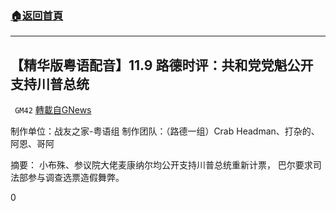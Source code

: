###  [:house:返回首頁](https://github.com/ourhimalayas/txt)
---

## 【精华版粤语配音】11.9 路德时评：共和党党魁公开支持川普总统
` GM42` [轉載自GNews](https://gnews.org/zh-hans/553691/)

制作单位：战友之家-粤语组
制作团队：（路德一组）Crab Headman、打杂的、阿恩、哥阿



摘要：
小布殊、参议院大佬麦康纳尔均公开支持川普总统重新计票， 巴尔要求司法部参与调查选票造假舞弊。

0
